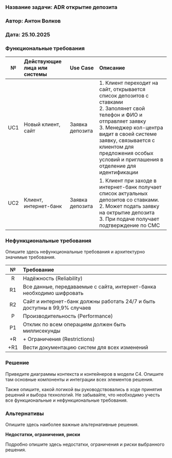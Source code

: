 ### <a name="_b7urdng99y53"></a>**Название задачи: ADR открытие депозита** 
### <a name="_hjk0fkfyohdk"></a>**Автор: Антон Волков**
### <a name="_uanumrh8zrui"></a>**Дата: 25.10.2025**
### <a name="_3bfxc9a45514"></a>**Функциональные требования**

| **№** | **Действующие лица или системы** | **Use Case**      | **Описание**                                                                                                                                                                                                                                                                              |
|:-----:|:---------------------------------|:------------------|:------------------------------------------------------------------------------------------------------------------------------------------------------------------------------------------------------------------------------------------------------------------------------------------|
|  UC1  | Новый клиент, сайт               | Заявка депозита   | 1. Клиент переходит на сайт, открывается список депозитов с ставками<br/> 2. Заполянет свой телефон и ФИО и отправляет заявку<br/> 3. Менеджер кол-центра видит в своей системе заявку, связывается с клиентом для предложения особых условий и приглашения в отделение для идентификации |
|  UC2  | Клиент, интернет-банк            | Заявка депозита   | 1. Клиент при заходе в интернет-банк получает список актуальных депозитов со ставками.<br/> 2. Может подать заявку на октрытие депозита<br/> 3. При подаче получает подтверждение по СМС                                                                                                  |

### <a name="_u8xz25hbrgql"></a>**Нефункциональные требования**
Опишите здесь нефункциональные требования и архитектурно значимые требования.

| **№** | **Требование**                                                                                             |
|:-----:|:-----------------------------------------------------------------------------------------------------------|
|   R   | Надёжность (Reliability)                                                                                   |                                                      |
|  R1   | Все данные, передаваемые с сайта, интернет-банка  необходимо шифровать                                     |                                                      |
|  R2   | Сайт и интернет-банк должны работать 24/7 и быть доступны в 99,9% случаев                                  |                                                      |
|   P   | Производительность (Performance)                                                                           |                                                      |
|  P1   | Отклик по всем операциям должен быть миллисекунды                                                          |                                                      |
|  +R   | + Ограничения (Restrictions)                                                                               |                                                      |
|  +R1  | Вести документацию систем для всех изменений                                                               |                                                      |


### <a name="_qmphm5d6rvi3"></a>**Решение**
Приведите диаграммы контекста и контейнеров в модели C4. Опишите там основные компоненты и интеграции всех элементов решения. 

Также опишите, какой логикой вы руководствовались в ходе принятия решений и выбора технологий. Не забывайте, что необходимо учесть все функциональные и нефункциональные требования.
### <a name="_bjrr7veeh80c"></a>**Альтернативы**
Опишите здесь наиболее важные альтернативные решения.

**Недостатки, ограничения, риски**

Подробно опишите здесь недостатки, ограничения и риски выбранного решения.

